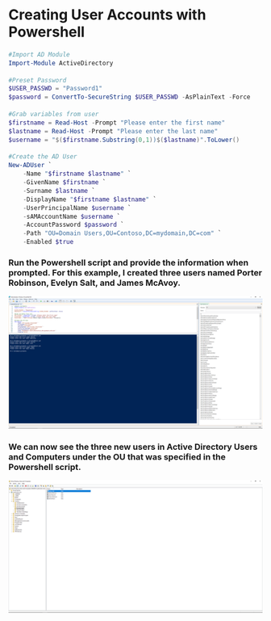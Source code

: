 <h1>Creating User Accounts with Powershell</h1>

```Powershell
#Import AD Module
Import-Module ActiveDirectory

#Preset Password
$USER_PASSWD = "Password1"
$password = ConvertTo-SecureString $USER_PASSWD -AsPlainText -Force

#Grab variables from user
$firstname = Read-Host -Prompt "Please enter the first name"
$lastname = Read-Host -Prompt "Please enter the last name"
$username = "$($firstname.Substring(0,1))$($lastname)".ToLower()

#Create the AD User
New-ADUser `
	-Name "$firstname $lastname" `
	-GivenName $firstname `
	-Surname $lastname `
	-DisplayName "$firstname $lastname" `
	-UserPrincipalName $username `
	-sAMAccountName $username `
	-AccountPassword $password `
	-Path "OU=Domain Users,OU=Contoso,DC=mydomain,DC=com" `
	-Enabled $true
```

### Run the Powershell script and provide the information when prompted. For this example, I created three users named Porter Robinson, Evelyn Salt, and James McAvoy.
![ADUser](https://github.com/whuynhit/ActiveDirectory/blob/main/How%20to%20use%20Powershell%20with%20Active%20Directory/Creating%20User%20Accounts%20with%20Powershell/sub/1.png)

### We can now see the three new users in Active Directory Users and Computers under the OU that was specified in the Powershell script.
![ADUser](https://github.com/whuynhit/ActiveDirectory/blob/main/How%20to%20use%20Powershell%20with%20Active%20Directory/Creating%20User%20Accounts%20with%20Powershell/sub/2.png)
